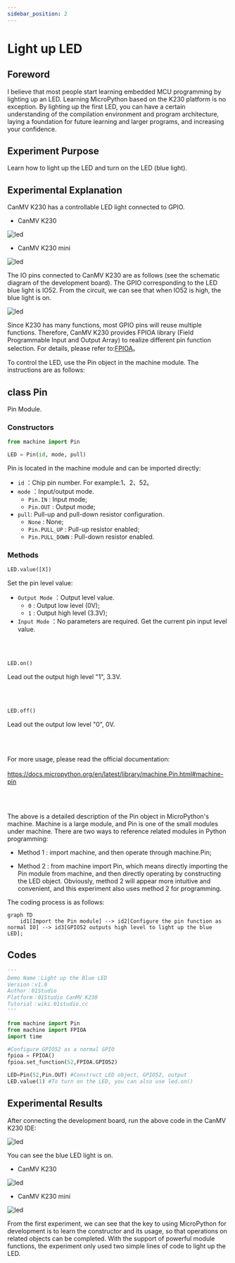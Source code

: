 ```yaml
---
sidebar_position: 2
---
```


# Light up LED

## Foreword
I believe that most people start learning embedded MCU programming by lighting up an LED. Learning MicroPython based on the K230 platform is no exception. By lighting up the first LED, you can have a certain understanding of the compilation environment and program architecture, laying a foundation for future learning and larger programs, and increasing your confidence.

## Experiment Purpose
Learn how to light up the LED and turn on the LED (blue light).

## Experimental Explanation

CanMV K230 has a controllable LED light connected to GPIO.

- CanMV K230

![led](./img/led/led1.png)

- CanMV K230 mini

![led](./img/led/led1_1.png)

The IO pins connected to CanMV K230 are as follows (see the schematic diagram of the development board). The GPIO corresponding to the LED blue light is IO52. From the circuit, we can see that when IO52 is high, the blue light is on.

![led](./img/led/led2.png)

Since K230 has many functions, most GPIO pins will reuse multiple functions. Therefore, CanMV K230 provides FPIOA library (Field Programmable Input and Output Array) to realize different pin function selection. For details, please refer to:[FPIOA](https://developer.canaan-creative.com/k230_canmv/en/main/api/machine/K230_CanMV_FPIOA_API_Manual.html)。

To control the LED, use the Pin object in the machine module. The instructions are as follows:

## class Pin

Pin Module.

### Constructors

```python
from machine import Pin

LED = Pin(id, mode, pull)
```

Pin is located in the machine module and can be imported directly:

- `id` ：Chip pin number. For example:1、2、52。
- `mode` ：Input/output mode.
    - `Pin.IN` : Input mode;
    - `Pin.OUT` : Output mode;   
- `pull`: Pull-up and pull-down resistor configuration.
    - `None` : None;
    - `Pin.PULL_UP` : Pull-up resistor enabled;
    - `Pin.PULL_DOWN` : Pull-down resistor enabled.


### Methods
```python
LED.value([X])
```
Set the pin level value:
- `Output Mode` ：Output level value.
    - `0` : Output low level (0V);
    - `1` : Output high level (3.3V);
- `Input Mode` ：No parameters are required. Get the current pin input level value.

<br></br>

```python
LED.on()
```
Lead out the output high level "1", 3.3V.

<br></br>

```python
LED.off()
```

Lead out the output low level "0", 0V.

<br></br>

For more usage, please read the official documentation: <br></br>
https://docs.micropython.org/en/latest/library/machine.Pin.html#machine-pin


<br></br>

The above is a detailed description of the Pin object in MicroPython's machine. Machine is a large module, and Pin is one of the small modules under machine. There are two ways to reference related modules in Python programming:

- Method 1 : import machine, and then operate through machine.Pin;

- Method 2 : from machine import Pin, which means directly importing the Pin module from machine, and then directly operating by constructing the LED object. Obviously, method 2 will appear more intuitive and convenient, and this experiment also uses method 2 for programming.

The coding process is as follows:

```mermaid
graph TD
    id1[Import the Pin module] --> id2[Configure the pin function as normal IO] --> id3[GPIO52 outputs high level to light up the blue LED];
```

## Codes

```python
'''
Demo Name：Light up the Blue LED
Version：v1.0
Author：01Studio
Platform：01Studio CanMV K230
Tutorial：wiki.01studio.cc
'''

from machine import Pin 
from machine import FPIOA
import time

#Configure GPIO52 as a normal GPIO
fpioa = FPIOA()
fpioa.set_function(52,FPIOA.GPIO52)

LED=Pin(52,Pin.OUT) #Construct LED object, GPIO52, output
LED.value(1) #To turn on the LED, you can also use led.on()

```

## Experimental Results

After connecting the development board, run the above code in the CanMV K230 IDE:

![led](./img/led/led3.png)

You can see the blue LED light is on.

- CanMV K230

![led](./img/led/led1.png)

- CanMV K230 mini

![led](./img/led/led1_1.png)

From the first experiment, we can see that the key to using MicroPython for development is to learn the constructor and its usage, so that operations on related objects can be completed. With the support of powerful module functions, the experiment only used two simple lines of code to light up the LED.